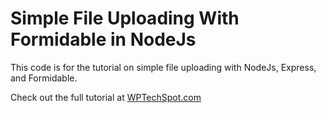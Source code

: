 # Simple File Uploading With Formidable in NodeJs

This code is for the tutorial on simple file uploading with NodeJs, Express, and Formidable.

Check out the full tutorial at [WPTechSpot.com](http://www.wptechspot.com/simple-file-uploading-with-formidable-in-nodejs.html)
